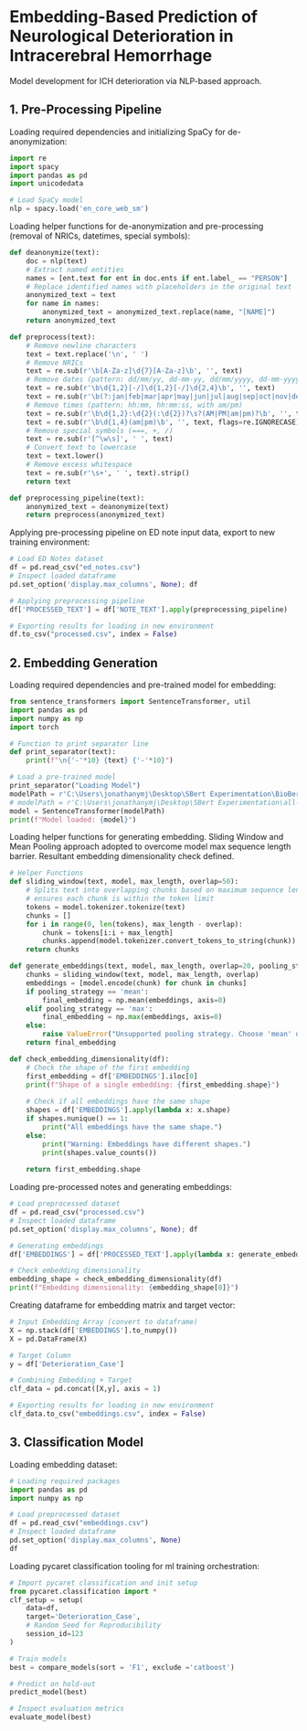 # Embedding-Based Prediction of Neurological Deterioration in Intracerebral Hemorrhage
Model development for ICH deterioration via NLP-based approach.

## 1. Pre-Processing Pipeline

Loading required dependencies and initializing SpaCy for de-anonymization:

```python
import re
import spacy
import pandas as pd
import unicodedata

# Load SpaCy model
nlp = spacy.load('en_core_web_sm')
```

Loading helper functions for de-anonymization and pre-processing (removal of NRICs, datetimes, special symbols):

```python
def deanonymize(text):
    doc = nlp(text)
    # Extract named entities
    names = [ent.text for ent in doc.ents if ent.label_ == "PERSON"]
    # Replace identified names with placeholders in the original text
    anonymized_text = text
    for name in names:
        anonymized_text = anonymized_text.replace(name, "[NAME]")
    return anonymized_text

def preprocess(text):
    # Remove newline characters
    text = text.replace('\n', ' ')
    # Remove NRICs
    text = re.sub(r'\b[A-Za-z]\d{7}[A-Za-z]\b', '', text)
    # Remove dates (pattern: dd/mm/yy, dd-mm-yy, dd/mm/yyyy, dd-mm-yyyy, month year)
    text = re.sub(r'\b\d{1,2}[-/]\d{1,2}[-/]\d{2,4}\b', '', text)
    text = re.sub(r'\b(?:jan|feb|mar|apr|may|jun|jul|aug|sep|oct|nov|dec)[a-z]* \d{4}\b', '', text, flags=re.IGNORECASE)
    # Remove times (pattern: hh:mm, hh:mm:ss, with am/pm)
    text = re.sub(r'\b\d{1,2}:\d{2}(:\d{2})?\s?(AM|PM|am|pm)?\b', '', text)
    text = re.sub(r'\b\d{1,4}(am|pm)\b', '', text, flags=re.IGNORECASE)
    # Remove special symbols (===, +, /)
    text = re.sub(r'[^\w\s]', ' ', text)
    # Convert text to lowercase
    text = text.lower()
    # Remove excess whitespace
    text = re.sub(r'\s+', ' ', text).strip()
    return text

def preprocessing_pipeline(text):
    anonymized_text = deanonymize(text)
    return preprocess(anonymized_text)
```

Applying pre-processing pipeline on ED note input data, export to new training environment:

```python
# Load ED Notes dataset
df = pd.read_csv("ed_notes.csv")
# Inspect loaded dataframe
pd.set_option('display.max_columns', None); df

# Applying preprocessing pipeline
df['PROCESSED_TEXT'] = df['NOTE_TEXT'].apply(preprocessing_pipeline)

# Exporting results for loading in new environment
df.to_csv("processed.csv", index = False)
```

## 2. Embedding Generation

Loading required dependencies and pre-trained model for embedding:

```python
from sentence_transformers import SentenceTransformer, util
import pandas as pd
import numpy as np
import torch

# Function to print separator line
def print_separator(text):
    print(f"\n{'-'*10} {text} {'-'*10}")

# Load a pre-trained model
print_separator("Loading Model")
modelPath = r'C:\Users\jonathanymj\Desktop\SBert Experimentation\BioBert'
# modelPath = r'C:\Users\jonathanymj\Desktop\SBert Experimentation\all-MiniLM-L6-v2'
model = SentenceTransformer(modelPath)
print(f"Model loaded: {model}")
```

Loading helper functions for generating embedding. Sliding Window and Mean Pooling approach adopted to overcome model max sequence length barrier. Resultant embedding dimensionality check defined.

```python
# Helper Functions 
def sliding_window(text, model, max_length, overlap=50):
    # Splits text into overlapping chunks based on maximum sequence length and overlap
    # ensures each chunk is within the token limit
    tokens = model.tokenizer.tokenize(text)
    chunks = []
    for i in range(0, len(tokens), max_length - overlap):
        chunk = tokens[i:i + max_length]
        chunks.append(model.tokenizer.convert_tokens_to_string(chunk))
    return chunks

def generate_embeddings(text, model, max_length, overlap=20, pooling_strategy='mean'):
    chunks = sliding_window(text, model, max_length, overlap)
    embeddings = [model.encode(chunk) for chunk in chunks]
    if pooling_strategy == 'mean':
        final_embedding = np.mean(embeddings, axis=0)
    elif pooling_strategy == 'max':
        final_embedding = np.max(embeddings, axis=0)
    else:
        raise ValueError("Unsupported pooling strategy. Choose 'mean' or 'max'.")
    return final_embedding

def check_embedding_dimensionality(df):
    # Check the shape of the first embedding
    first_embedding = df['EMBEDDINGS'].iloc[0]
    print(f"Shape of a single embedding: {first_embedding.shape}")
    
    # Check if all embeddings have the same shape
    shapes = df['EMBEDDINGS'].apply(lambda x: x.shape)
    if shapes.nunique() == 1:
        print("All embeddings have the same shape.")
    else:
        print("Warning: Embeddings have different shapes.")
        print(shapes.value_counts())
    
    return first_embedding.shape
```

Loading pre-processed notes and generating embeddings:

```python
# Load preprocessed dataset
df = pd.read_csv("processed.csv")
# Inspect loaded dataframe
pd.set_option('display.max_columns', None); df

# Generating embeddings
df['EMBEDDINGS'] = df['PROCESSED_TEXT'].apply(lambda x: generate_embeddings(x, model, model.max_seq_length))

# Check embedding dimensionality
embedding_shape = check_embedding_dimensionality(df)
print(f"Embedding dimensionality: {embedding_shape[0]}")
```

Creating dataframe for embedding matrix and target vector:

```python
# Input Embedding Array (convert to dataframe)
X = np.stack(df['EMBEDDINGS'].to_numpy())
X = pd.DataFrame(X)

# Target Column
y = df['Deterioration_Case']

# Combining Embedding + Target
clf_data = pd.concat([X,y], axis = 1)

# Exporting results for loading in new environment
clf_data.to_csv("embeddings.csv", index = False)
```

## 3. Classification Model

Loading embedding dataset:

```python
# Loading required packages
import pandas as pd
import numpy as np

# Load preprocessed dataset
df = pd.read_csv("embeddings.csv")
# Inspect loaded dataframe
pd.set_option('display.max_columns', None)
df
```

Loading pycaret classification tooling for ml training orchestration:

```python
# Import pycaret classification and init setup
from pycaret.classification import *
clf_setup = setup(
    data=df,
    target='Deterioration_Case',
    # Random Seed for Reproducibility
    session_id=123
)

# Train models
best = compare_models(sort = 'F1', exclude ='catboost')

# Predict on hold-out
predict_model(best)

# Inspect evaluation metrics
evaluate_model(best)
```
